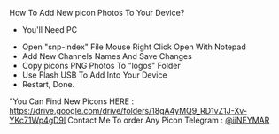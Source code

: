 How To Add New picon Photos To Your Device?
* You'll Need PC

- Open "snp-index" File Mouse Right Click Open With Notepad
- Add New Channels Names And Save Changes
- Copy picons PNG Photos To "logos" Folder
- Use Flash USB To Add Into Your Device
- Restart, Done.

"You Can Find New Picons HERE : https://drive.google.com/drive/folders/18gA4yMQ9_RD1vZ1J-Xv-YKc71Wp4gD9l
Contact Me To order Any Picon
Telegram : [@iiNEYMAR](https://t.me/iiNEYMAR)
